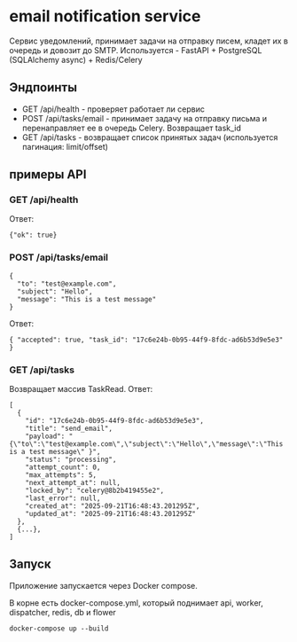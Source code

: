 # email notification service
Сервис уведомлений, принимает задачи на отправку писем, кладет их в очередь и довозит до SMTP. Используется - FastAPI + PostgreSQL (SQLAlchemy async) + Redis/Celery

## Эндпоинты
- GET /api/health - проверяет работает ли сервис
- POST /api/tasks/email - принимает задачу на отправку письма и перенаправляет ее в очередь Celery. Возвращает task_id
- GET /api/tasks - возвращает список принятых задач (используется пагинация: limit/offset)

## примеры API
### GET /api/health
Ответ:
```
{"ok": true}
```
### POST /api/tasks/email
```
{
  "to": "test@example.com",
  "subject": "Hello",
  "message": "This is a test message"
}
```
Ответ:
```
{ "accepted": true, "task_id": "17c6e24b-0b95-44f9-8fdc-ad6b53d9e5e3" }
```
### GET /api/tasks
Возвращает массив TaskRead. Ответ:
```
[
  {
    "id": "17c6e24b-0b95-44f9-8fdc-ad6b53d9e5e3",
    "title": "send_email",
    "payload": "{\"to\":\"test@example.com\",\"subject\":\"Hello\",\"message\":\"This is a test message\" }",
    "status": "processing",
    "attempt_count": 0,
    "max_attempts": 5,
    "next_attempt_at": null,
    "locked_by": "celery@8b2b419455e2",
    "last_error": null,
    "created_at": "2025-09-21T16:48:43.201295Z",
    "updated_at": "2025-09-21T16:48:43.201295Z"
  },
  {...},
]
```

## Запуск
Приложение запускается через Docker compose.

В корне есть docker-compose.yml, который поднимает api, worker, dispatcher, redis, db и flower
```
docker-compose up --build
```
